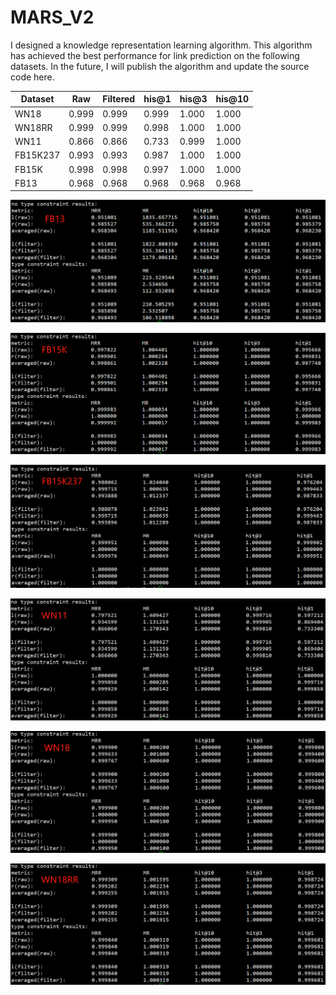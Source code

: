 # MARS_V2
I designed a knowledge representation learning algorithm. This algorithm has achieved the best performance for link prediction on the following datasets. In the future, I will publish the algorithm and update the source code here.



| Dataset    | Raw   | Filtered | his@1     | his@3     | his@10    |
|----------|-------|----------|-------|-------|-------|
| WN18     | 0.999 | 0.999    | 0.999 | 1.000 | 1.000 |
| WN18RR   | 0.999 | 0.999    | 0.998 | 1.000 | 1.000 |
| WN11     | 0.866 | 0.866    | 0.733 | 0.999 | 1.000 |
| FB15K237 | 0.993 | 0.993    | 0.987 | 1.000 | 1.000 |
| FB15K    | 0.998 | 0.998    | 0.997 | 1.000 | 1.000 |
| FB13     | 0.968 | 0.968    | 0.968 | 0.968 | 0.968 |




![image](https://github.com/sunke-github/MARS_V2/blob/main/FB13.png)

![image](https://github.com/sunke-github/MARS_V2/blob/main/FB15K.png)

![image](https://github.com/sunke-github/MARS_V2/blob/main/FB15K237.png)

![image](https://github.com/sunke-github/MARS_V2/blob/main/WN11.png)

![image](https://github.com/sunke-github/MARS_V2/blob/main/WN18.png)

![image](https://github.com/sunke-github/MARS_V2/blob/main/WN18RR.png)
